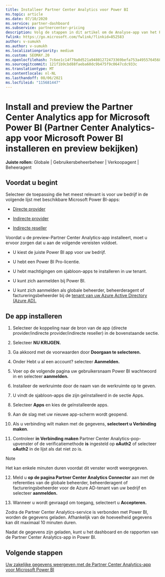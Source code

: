 ```yaml
---
title: Installeer Partner Center Analytics voor Power BI
ms.topic: article
ms.date: 07/10/2020
ms.service: partner-dashboard
ms.subservice: partnercenter-pricing
description: Volg de stappen in dit artikel om de Analyse-app van het Partnercentrum voor Power BI (voor directe partners in CSP) te installeren en een voorbeeld te bekijken.
fwlink: https://go.microsoft.com/fwlink/?linkid=852583
author: v-sumukh
ms.author: v-sumukh
ms.localizationpriority: medium
ms.custom: SEOMAY.20
ms.openlocfilehash: 7c6ee1c14f79a0d521a94801272473369befa753a49557645681634e248b81e0
ms.sourcegitcommit: 121f1b9cbd88faeba60dc9b475f9c0647cdc933c
ms.translationtype: MT
ms.contentlocale: nl-NL
ms.lasthandoff: 08/06/2021
ms.locfileid: "115681447"
---
```

# <a name="install-and-preview-the-partner-center-analytics-app-for-microsoft-power-bi"></a>Install and preview the Partner Center Analytics app for Microsoft Power BI (Partner Center Analytics-app voor Microsoft Power BI installeren en preview bekijken)


**Juiste rollen:** Globale | Gebruikersbeheerbeheer | Verkoopagent | Beheeragent

## <a name="before-you-begin"></a>Voordat u begint

Selecteer de toepassing die het meest relevant is voor uw bedrijf in de volgende lijst met beschikbare Microsoft Power BI-apps:

- [Directe provider](https://appsource.microsoft.com/product/power-bi/partnercenteranalytics.direct_provider_partner_analytics)

- [Indirecte provider](https://appsource.microsoft.com/product/power-bi/partnercenteranalytics.indirect_provider_partner_analytics)

- [Indirecte reseller](https://appsource.microsoft.com/product/power-bi/partnercenteranalytics.indirect_reseller_partner_analytics)

Voordat u de preview-Partner Center Analytics-app installeert, moet u ervoor zorgen dat u aan de volgende vereisten voldoet.

- U kiest de juiste Power BI app voor uw bedrijf.

- U hebt een Power BI Pro-licentie.

- U hebt machtigingen om sjabloon-apps te installeren in uw tenant.

- U kunt zich aanmelden bij Power BI.

- U kunt zich aanmelden als globale beheerder, beheerderagent of factureringsbeheerder bij de [tenant van uw Azure Active Directory (Azure AD).](azure-active-directory-tenants-and-partner-center.md)

## <a name="to-install-the-app"></a>De app installeren

1. Selecteer de koppeling naar de bron van de app (directe provider/indirecte provider/indirecte reseller) in de bovenstaande sectie.

2. Selecteer **NU KRIJGEN.** 

3. Ga akkoord met de voorwaarden door **Doorgaan te selecteren.**

4. Onder Hebt u al een account? selecteer **Aanmelden.**

5. Voer op de volgende pagina uw gebruikersnaam Power BI wachtwoord in en selecteer **aanmelden.**

6. Installeer de werkruimte door de naam van de werkruimte op te geven.

7. U vindt de sjabloon-apps die zijn geïnstalleerd in de sectie Apps.

8. Selecteer **Apps** en kies de geïnstalleerde apps.

9. Aan de slag met uw nieuwe app-scherm wordt geopend.

10. Als u verbinding wilt maken met de gegevens, **selecteert u Verbinding maken**.

11. Controleer **in Verbinding maken** Partner Center Analytics-pop-upvenster of de verificatiemethode **is** ingesteld op **oAuth2** of selecteer **oAuth2** in de lijst als dat niet zo is. 

> [!NOTE]  
>  Het kan enkele minuten duren voordat dit venster wordt weergegeven.

12. Meld u **op de pagina Partner Center Analytics Connector** aan met de referenties van de globale beheerder, beheerderagent of factureringsbeheerder voor de Azure AD-tenant van uw bedrijf en selecteer **aanmelden.**
 
13. Wanneer u wordt gevraagd om toegang, selecteert u **Accepteren.** 

Zodra de Partner Center Analytics-service is verbonden met Power BI, worden de gegevens geladen. Afhankelijk van de hoeveelheid gegevens kan dit maximaal 10 minuten duren. 

Nadat de gegevens zijn geladen, kunt u het dashboard en de rapporten van de Partner Center Analytics-app in Power BI.

## <a name="next-steps"></a>Volgende stappen

[Uw zakelijke gegevens weergeven met de Partner Center Analytics-app voor Microsoft Power BI](power-bi-app-for-direct-partners-use.md)
